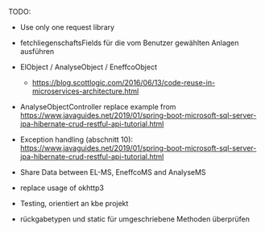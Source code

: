 TODO: 
- Use only one request library
- fetchliegenschaftsFields für die vom Benutzer gewählten Anlagen ausführen
- ElObject / AnalyseObject / EneffcoObject 
    - https://blog.scottlogic.com/2016/06/13/code-reuse-in-microservices-architecture.html
- AnalyseObjectController replace example from https://www.javaguides.net/2019/01/spring-boot-microsoft-sql-server-jpa-hibernate-crud-restful-api-tutorial.html
- Exception handling (abschnitt 10): https://www.javaguides.net/2019/01/spring-boot-microsoft-sql-server-jpa-hibernate-crud-restful-api-tutorial.html  
- Share Data between EL-MS, EneffcoMS and AnalyseMS
- replace usage of okhttp3

- Testing, orientiert an kbe projekt
- rückgabetypen und static für umgeschriebene Methoden überprüfen